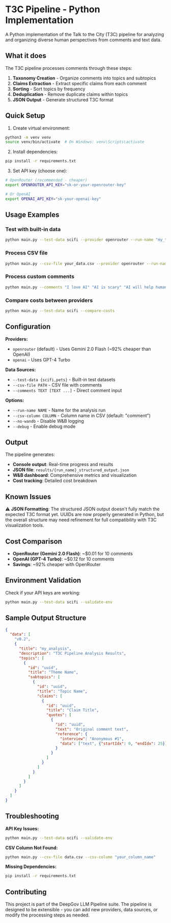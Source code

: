 # T3C Pipeline - Python Implementation

A Python implementation of the Talk to the City (T3C) pipeline for analyzing and organizing diverse human perspectives from comments and text data.

## What it does

The T3C pipeline processes comments through these steps:
1. **Taxonomy Creation** - Organize comments into topics and subtopics
2. **Claims Extraction** - Extract specific claims from each comment  
3. **Sorting** - Sort topics by frequency
4. **Deduplication** - Remove duplicate claims within topics
5. **JSON Output** - Generate structured T3C format

## Quick Setup

1. Create virtual environment:
```bash
python3 -m venv venv
source venv/bin/activate  # On Windows: venv\Scripts\activate
```

2. Install dependencies:
```bash
pip install -r requirements.txt
```

3. Set API key (choose one):
```bash
# OpenRouter (recommended - cheaper)
export OPENROUTER_API_KEY="sk-or-your-openrouter-key"

# Or OpenAI
export OPENAI_API_KEY="sk-your-openai-key"
```

## Usage Examples

### Test with built-in data
```bash
python main.py --test-data scifi --provider openrouter --run-name "my_test"
```

### Process CSV file
```bash
python main.py --csv-file your_data.csv --provider openrouter --run-name "csv_analysis"
```

### Process custom comments
```bash
python main.py --comments "I love AI" "AI is scary" "AI will help humanity" --provider openrouter
```

### Compare costs between providers
```bash
python main.py --test-data scifi --compare-costs
```

## Configuration

**Providers:**
- `openrouter` (default) - Uses Gemini 2.0 Flash (~92% cheaper than OpenAI)
- `openai` - Uses GPT-4 Turbo

**Data Sources:**
- `--test-data {scifi,pets}` - Built-in test datasets
- `--csv-file PATH` - CSV file with comments
- `--comments TEXT [TEXT ...]` - Direct comment input

**Options:**
- `--run-name NAME` - Name for the analysis run
- `--csv-column COLUMN` - Column name in CSV (default: "comment")
- `--no-wandb` - Disable W&B logging
- `--debug` - Enable debug mode

## Output

The pipeline generates:
- **Console output**: Real-time progress and results
- **JSON file**: `results/{run_name}_structured_output.json`
- **W&B dashboard**: Comprehensive metrics and visualization
- **Cost tracking**: Detailed cost breakdown

## Known Issues

⚠️ **JSON Formatting**: The structured JSON output doesn't fully match the expected T3C format yet. UUIDs are now properly generated in Python, but the overall structure may need refinement for full compatibility with T3C visualization tools.

## Cost Comparison

- **OpenRouter (Gemini 2.0 Flash)**: ~$0.01 for 10 comments
- **OpenAI (GPT-4 Turbo)**: ~$0.12 for 10 comments
- **Savings**: ~92% cheaper with OpenRouter

## Environment Validation

Check if your API keys are working:
```bash
python main.py --test-data scifi --validate-env
```

## Sample Output Structure

```json
{
  "data": [
    "v0.2",
    {
      "title": "my_analysis",
      "description": "T3C Pipeline Analysis Results",
      "topics": [
        {
          "id": "uuid",
          "title": "Theme Name",
          "subtopics": [
            {
              "id": "uuid",
              "title": "Topic Name", 
              "claims": [
                {
                  "id": "uuid",
                  "title": "Claim Title",
                  "quotes": [
                    {
                      "id": "uuid",
                      "text": "Original comment text",
                      "reference": {
                        "interview": "Anonymous #1",
                        "data": ["text", {"startIdx": 0, "endIdx": 25}]
                      }
                    }
                  ]
                }
              ]
            }
          ]
        }
      ]
    }
  ]
}
```

## Troubleshooting

**API Key Issues:**
```bash
python main.py --test-data scifi --validate-env
```

**CSV Column Not Found:**
```bash
python main.py --csv-file data.csv --csv-column "your_column_name"
```

**Missing Dependencies:**
```bash
pip install -r requirements.txt
```

## Contributing

This project is part of the DeepGov LLM Pipeline suite. The pipeline is designed to be extensible - you can add new providers, data sources, or modify the processing steps as needed. 